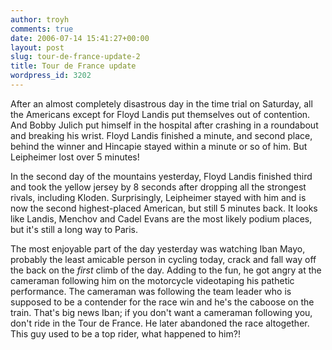 ```yaml
---
author: troyh
comments: true
date: 2006-07-14 15:41:27+00:00
layout: post
slug: tour-de-france-update-2
title: Tour de France update
wordpress_id: 3202
---
```


After an almost completely disastrous day in the time trial on Saturday, all the Americans except for Floyd Landis put themselves out of contention. And Bobby Julich put himself in the hospital after crashing in a roundabout and breaking his wrist. Floyd Landis finished a minute, and second place, behind the winner and Hincapie stayed within a minute or so of him. But Leipheimer lost over 5 minutes!

In the second day of the mountains yesterday, Floyd Landis finished third and took the yellow jersey by 8 seconds after dropping all the strongest rivals, including Kloden. Surprisingly, Leipheimer stayed with him and is now the second highest-placed American, but still 5 minutes back. It looks like Landis, Menchov and Cadel Evans are the most likely podium places, but it's still a long way to Paris.

The most enjoyable part of the day yesterday was watching Iban Mayo, probably the least amicable person in cycling today, crack and fall way off the back on the _first_ climb of the day. Adding to the fun, he got angry at the cameraman following him on the motorcycle videotaping his pathetic performance. The cameraman was following the team leader who is supposed to be a contender for the race win and he's the caboose on the train. That's big news Iban; if you don't want a cameraman following you, don't ride in the Tour de France. He later abandoned the race altogether. This guy used to be a top rider, what happened to him?!

